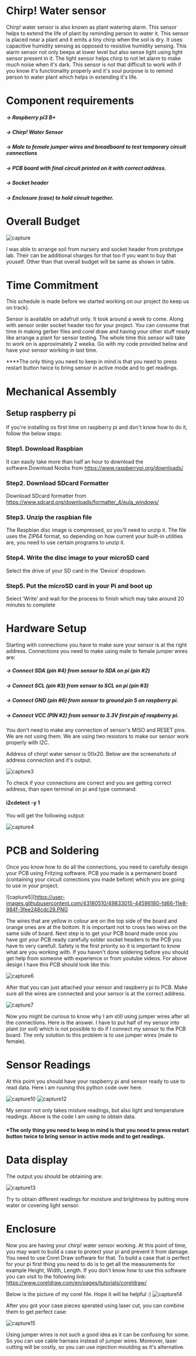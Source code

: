 # Chirp! Water sensor

Chirp! water sensor is also known as plant watering alarm. This sensor helps to extend the life of plant by reminding person to water it.  This sensor is placed near a plant and it emits a tiny chirp when the soil is dry. It uses capacitive humidity sensing as opposed to resistive humidity sensing. This alarm sensor not only beeps at lower level but also sense light using light sensor present in it. The light sensor helps chirp to not let alarm to make much noise when it's dark. This sensor is not that difficult to work with if you know it's functionality properly and it's soul purpose is to remind person to water plant which helps in extending it's life.

# Component requirements

##### -> Raspberry pi3 B+
##### -> Chirp! Water Sensor
##### -> Male to female jumper wires and breadboard to test temporary circuit connections
##### -> PCB board with final circuit printed on it with correct address.
##### -> Socket header
##### -> Enclosure (case) to hold circuit together.


# Overall Budget

![capture](https://user-images.githubusercontent.com/43180510/49830888-74056b00-fd60-11e8-93dd-53d7ad498b5c.PNG)

I was able to arrange soil from nursery and socket header from prototype lab. Their can be additional charges for that too if you want to buy that youself. Other than that overall budget will be same as shown in table.

# Time Commitment

This schedule is made before we started working on our project (to keep us on track).

Sensor is available on adafruit only. It took around a week to come. Along with sensor order socket header too for your project. You can consume that time in making gerber files and corel draw and having your other stuff ready like arrange a plant for sensor testing. The whole time this sensor will take to work on is approximately 2 weeka. Go with my code provided below and have your sensor working in last time.

****The only thing you need to keep in mind is that you need to press restart button twice to bring sensor in active mode and to get readings.

# Mechanical Assembly

## Setup raspberry pi
If you're installing os  first time on raspberry pi and don't know how to do it, follow the below steps:

### Step1. Download Raspbian
It can easily take more than half an hour to download the software.Download Noobs from https://www.raspberrypi.org/downloads/

### Step2. Download SDcard Formatter
Download SDcard formatter from https://www.sdcard.org/downloads/formatter_4/eula_windows/

### Step3. Unzip the raspbian file
The Raspbian disc image is compressed, so you’ll need to unzip it. The file uses the ZIP64 format, so depending on how current your built-in utilities are, you need to use certain programs to unzip it.

### Step4. Write the disc image to your microSD card
Select the drive of your SD card in the ‘Device’ dropdown.

### Step5. Put the microSD card in your Pi and boot up
Select ‘Write’ and wait for the process to finish which may take around 20 minutes to complete

# Hardware Setup
Starting with connections you have to make sure your sensor is at the right address. Connections you need to make using male to female jumper wires are:

##### -> Connect SDA (pin #4) from sensor to SDA on pi (pin #2)
##### -> Connect SCL (pin #3) from sensor to SCL on pi (pin #3)
##### -> Connect GND (pin #6) from sensor to ground pin 5 on raspberry pi.
##### -> Connect VCC (PIN #2) from sensor to 3.3V first pin of raspberry pi.

You don't need to make any connection of sensor's MISO and RESET pins. We are not using them. We are using two resistors to make our sensor work properly with I2C.


Address of chirp! water sensor is 00x20. Below are the screenshots of address connection and it's output.

![capture3](https://user-images.githubusercontent.com/43180510/49832216-09eec500-fd64-11e8-8926-fbe4158946cc.PNG)

To check if your connections are correct and you are getting correct address, than open terminal on pi and type command: 
#### i2cdetect -y 1

You will get the following output:

![capture4](https://user-images.githubusercontent.com/43180510/49832232-107d3c80-fd64-11e8-952c-4b40d1df1ea6.PNG)

# PCB and Soldering
Once you know how to do all the connections, you need to carefully design your PCB using Fritzing software. PCB you made is a permanent board (containing your circuit conections you made before) which you are going to use in your project.

![capture5](https://user-images.githubusercontent.com/43180510/49833015-44596180-fd66-11e8-984f-3fee248cdc28.PNG

The wires that are yellow in colour are on the top side of the board and orange ones are at the bottom. It is important not to cross two wires on the same side of board. Next step is to get your PCB board made once you have got your PCB ready carefully solder socket headers to the PCB you have to very carefull. Safety is the first priority so it is important to know what are you working with. If you haven't done soldering before you should get help from someone with experience or from youtube videos. For above design I have this PCB should look like this:

![capture6](https://user-images.githubusercontent.com/43180510/49833175-b9c53200-fd66-11e8-841a-4eab15cc589d.PNG)

After that you can just attached your sensor and raspberry pi to PCB. Make sure all the wires are connected and your sensor is at the correct address.

![capture7](https://user-images.githubusercontent.com/43180510/49833218-d6fa0080-fd66-11e8-8a28-e1ab9fa1e660.PNG)

Now you might be curious to know why I am still using jumper wires after all the connections. Here is the answer. I have to put half of my sensor into plant (or soil) which is not possible to do if I connect my sensor to the PCB board. The only solution to this problem is to use jumper wires (male to female).


# Sensor Readings

At this point you should have your raspberry pi and sensor ready to use to read data. Here i am ruuning this python code over here.

![capture10](https://user-images.githubusercontent.com/43180510/49833747-6e138800-fd68-11e8-9247-2768e7c623cb.PNG)
![capture12](https://user-images.githubusercontent.com/43180510/49833802-9e5b2680-fd68-11e8-989f-826c043cf39b.PNG)

My sensor not only takes misture readings, but also light and temperature readings. Above is the code I am using to obtain data. 
#### *The only thing you need to keep in mind is that you need to press restart button twice to bring sensor in active mode and to get readings.

# Data display
The output you should be obtaining are:

![capture13](https://user-images.githubusercontent.com/43180510/49833891-eb3efd00-fd68-11e8-974f-557d685912db.PNG)

Try to obtain different readings for moisture and brightness by putting more water or covering light sensor.

# Enclosure

Now you are having your chirp! water sensor working. At this point of time, you may want to build a case to protect your pi and prevent it from damage. You need to use Corel Draw software for that. To build a case that is perfect for your pi first thing you need to do is to get all the measurements for example Height, Width, Length. If you don't know how to use this software you can visit to the following link:
https://www.coreldraw.com/en/pages/tutorials/coreldraw/

Below is the picture of my corel file. Hope it will be helpful :)
![capture14](https://user-images.githubusercontent.com/43180510/49834202-d4e57100-fd69-11e8-8cac-b2e7d56b9022.PNG)


After you got your case pieces sperated using laser cut, you can combine them to get perfect case:

![capture15](https://user-images.githubusercontent.com/43180510/49834277-03634c00-fd6a-11e8-95a9-37700ef21555.PNG)

Using jumper wires is not such a good idea as it can be confusing for some. So you can use cable harnass instead of jumper wires. Moreover, laser cutting will be costly, so you can use injection moulding as it's alternative.
